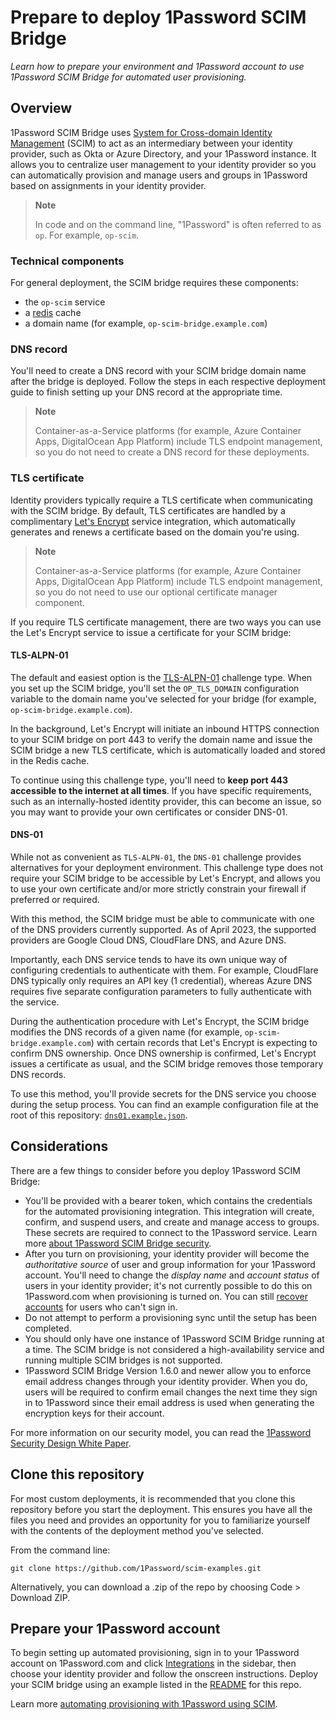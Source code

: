 # Prepare to deploy 1Password SCIM Bridge

*Learn how to prepare your environment and 1Password account to use 1Password SCIM Bridge for automated user provisioning.*

## Overview

1Password SCIM Bridge uses [System for Cross-domain Identity Management](https://en.wikipedia.org/wiki/System_for_Cross-domain_Identity_Management) (SCIM) to act as an intermediary between your identity provider, such as Okta or Azure Directory, and your 1Password instance. It allows you to centralize user management to your identity provider so you can automatically provision and manage users and groups in 1Password based on assignments in your identity provider.

> **Note**
> 
> In code and on the command line, "1Password" is often referred to as `op`. For example, `op-scim`.

### Technical components

For general deployment, the SCIM bridge requires these components:

* the `op-scim` service
* a [redis](https://redis.io/) cache
* a domain name (for example, `op-scim-bridge.example.com`)

### DNS record

You'll need to create a DNS record with your SCIM bridge domain name after the bridge is deployed. Follow the steps in each respective deployment guide to finish setting up your DNS record at the appropriate time.

> **Note**
>
>Container-as-a-Service platforms (for example, Azure Container Apps, DigitalOcean App Platform) include TLS endpoint management, so you do not need to create a DNS record for these deployments.
>

### TLS certificate

Identity providers typically require a TLS certificate when communicating with the SCIM bridge. By default, TLS certificates are handled by a complimentary [Let's Encrypt](https://letsencrypt.org/) service integration, which automatically generates and renews a certificate based on the domain you're using.

> **Note**
>
>Container-as-a-Service platforms (for example, Azure Container Apps, DigitalOcean App Platform) include TLS endpoint management, so you do not need to use our optional certificate manager component.
>

If you require TLS certificate management, there are two ways you can use the Let's Encrypt service to issue a certificate for your SCIM bridge:

#### TLS-ALPN-01

The default and easiest option is the [TLS-ALPN-01](https://letsencrypt.org/docs/challenge-types/#tls-alpn-01) challenge type. When you set up the SCIM bridge, you'll set the `OP_TLS_DOMAIN` configuration variable to the domain name you've selected for your bridge (for example, `op-scim-bridge.example.com`).

In the background, Let's Encrypt will initiate an inbound HTTPS connection to your SCIM bridge on port 443 to verify the domain name and issue the SCIM bridge a new TLS certificate, which is automatically loaded and stored in the Redis cache.

To continue using this challenge type, you'll need to **keep port 443 accessible to the internet at all times**. If you have specific requirements, such as an internally-hosted identity provider, this can become an issue, so you may want to provide your own certificates or consider DNS-01.

#### DNS-01

While not as convenient as `TLS-ALPN-01`, the `DNS-01` challenge provides alternatives for your deployment environment. This challenge type does not require your SCIM bridge to be accessible by Let's Encrypt, and allows you to use your own certificate and/or more strictly constrain your firewall if preferred or required.

With this method, the SCIM bridge must be able to communicate with one of the DNS providers currently supported. As of April 2023, the supported providers are Google Cloud DNS, CloudFlare DNS, and Azure DNS.

Importantly, each DNS service tends to have its own unique way of configuring credentials to authenticate with them. For example, CloudFlare DNS typically only requires an API key (1 credential), whereas Azure DNS requires five separate configuration parameters to fully authenticate with the service.

During the authentication procedure with Let's Encrypt, the SCIM bridge modifies the DNS records of a given name (for example, `op-scim-bridge.example.com`) with certain records that Let's Encrypt is expecting to confirm DNS ownership. Once DNS ownership is confirmed, Let's Encrypt issues a certificate as usual, and the SCIM bridge removes those temporary DNS records.

To use this method, you'll provide secrets for the DNS service you choose during the setup process. You can find an example configuration file at the root of this repository: [`dns01.example.json`](/dns01.example.json).

## Considerations

There are a few things to consider before you deploy 1Password SCIM Bridge:

* You'll be provided with a bearer token, which contains the credentials for the automated provisioning integration. This integration will create, confirm, and suspend users, and create and manage access to groups. These secrets are required to connect to the 1Password service. Learn more [about 1Password SCIM Bridge security](https://support.1password.com/scim-security/).
* After you turn on provisioning, your identity provider will become the _authoritative source_ of user and group information for your 1Password account. You'll need to change the _display name_ and _account status_ of users in your identity provider; it's not currently possible to do this on 1Password.com when provisioning is turned on. You can still [recover accounts](https://support.1password.com/recovery/) for users who can't sign in.
* Do not attempt to perform a provisioning sync until the setup has been completed.
* You should only have one instance of 1Password SCIM Bridge running at a time. The SCIM bridge is not considered a high-availability service and running multiple SCIM bridges is not supported.
* 1Password SCIM Bridge Version 1.6.0 and newer allow you to enforce email address changes through your identity provider. When you do, users will be required to confirm email changes the next time they sign in to 1Password since their email address is used when generating the encryption keys for their account.

For more information on our security model, you can read the [1Password Security Design White Paper](https://1passwordstatic.com/files/security/1password-white-paper.pdf).

## Clone this repository

For most custom deployments, it is recommended that you clone this repository before you start the deployment. This ensures you have all the files you need and provides an opportunity for you to familiarize yourself with the contents of the deployment method you've selected.

From the command line:

```
git clone https://github.com/1Password/scim-examples.git
```

Alternatively, you can download a .zip of the repo by choosing Code > Download ZIP.

## Prepare your 1Password account

To begin setting up automated provisioning, sign in to your 1Password account on 1Password.com and click [Integrations](https://start.1password.com/integrations/directory/) in the sidebar, then choose your identity provider and follow the onscreen instructions. Deploy your SCIM bridge using an example listed in the [README](/README.md#before-you-begin) for this repo.

Learn more [automating provisioning with 1Password using SCIM](https://support.1password.com/scim/).
